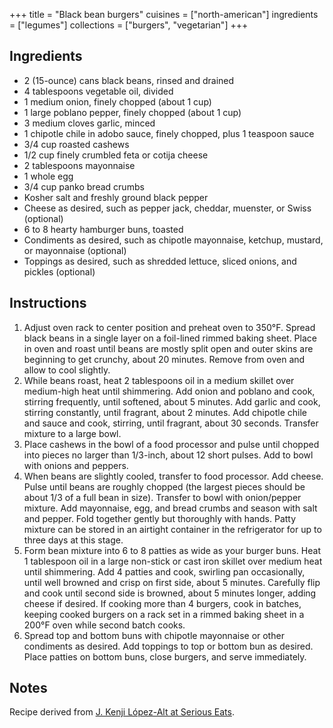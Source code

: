 +++
title = "Black bean burgers"
cuisines = ["north-american"]
ingredients = ["legumes"]
collections = ["burgers", "vegetarian"]
+++

## Ingredients

- 2 (15-ounce) cans black beans, rinsed and drained
- 4 tablespoons vegetable oil, divided
- 1 medium onion, finely chopped (about 1 cup)
- 1 large poblano pepper, finely chopped (about 1 cup)
- 3 medium cloves garlic, minced
- 1 chipotle chile in adobo sauce, finely chopped, plus 1 teaspoon sauce
- 3/4 cup roasted cashews
- 1/2 cup finely crumbled feta or cotija cheese
- 2 tablespoons mayonnaise
- 1 whole egg
- 3/4 cup panko bread crumbs
- Kosher salt and freshly ground black pepper
- Cheese as desired, such as pepper jack, cheddar, muenster, or Swiss (optional)
- 6 to 8 hearty hamburger buns, toasted
- Condiments as desired, such as chipotle mayonnaise, ketchup, mustard, or mayonnaise (optional)
- Toppings as desired, such as shredded lettuce, sliced onions, and pickles (optional)

## Instructions

1. Adjust oven rack to center position and preheat oven to 350°F. Spread black beans in a single layer on a foil-lined rimmed baking sheet. Place in oven and roast until beans are mostly split open and outer skins are beginning to get crunchy, about 20 minutes. Remove from oven and allow to cool slightly.
2. While beans roast, heat 2 tablespoons oil in a medium skillet over medium-high heat until shimmering. Add onion and poblano and cook, stirring frequently, until softened, about 5 minutes. Add garlic and cook, stirring constantly, until fragrant, about 2 minutes. Add chipotle chile and sauce and cook, stirring, until fragrant, about 30 seconds. Transfer mixture to a large bowl.
3. Place cashews in the bowl of a food processor and pulse until chopped into pieces no larger than 1/3-inch, about 12 short pulses. Add to bowl with onions and peppers.
4. When beans are slightly cooled, transfer to food processor. Add cheese. Pulse until beans are roughly chopped (the largest pieces should be about 1/3 of a full bean in size). Transfer to bowl with onion/pepper mixture. Add mayonnaise, egg, and bread crumbs and season with salt and pepper. Fold together gently but thoroughly with hands. Patty mixture can be stored in an airtight container in the refrigerator for up to three days at this stage.
5. Form bean mixture into 6 to 8 patties as wide as your burger buns. Heat 1 tablespoon oil in a large non-stick or cast iron skillet over medium heat until shimmering. Add 4 patties and cook, swirling pan occasionally, until well browned and crisp on first side, about 5 minutes. Carefully flip and cook until second side is browned, about 5 minutes longer, adding cheese if desired. If cooking more than 4 burgers, cook in batches, keeping cooked burgers on a rack set in a rimmed baking sheet in a 200°F oven while second batch cooks.
6. Spread top and bottom buns with chipotle mayonnaise or other condiments as desired. Add toppings to top or bottom bun as desired. Place patties on bottom buns, close burgers, and serve immediately.

## Notes

Recipe derived from [J. Kenji López-Alt at Serious Eats](https://www.seriouseats.com/the-best-black-bean-burger-recipe).
